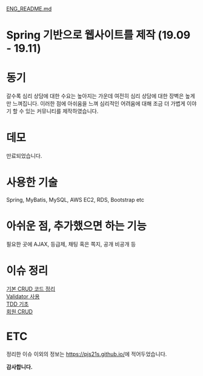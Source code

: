 [ENG_README.md](ENG_README.md)
# Spring 기반으로 웹사이트를 제작 (19.09 - 19.11)

# 동기

갈수록 심리 상담에 대한 수요는 높아지는 가운데 여전히 심리 상담에 대한 장벽은 높게만 느껴집니다. 이러한 점에 아쉬움을 느껴 심리적인 어려움에 대해 조금 더 가볍게 이야기 할 수 있는 커뮤니티를 제작하였습니다.

# 데모

만료되었습니다.

# 사용한 기술

Spring, MyBatis, MySQL, AWS EC2, RDS, Bootstrap etc
 
# 아쉬운 점, 추가했으면 하는 기능

필요한 곳에 AJAX, 등급제, 채팅 혹은 쪽지, 공개 비공개 등

# 이슈 정리

[기본 CRUD 코드 정리](https://pjs21s.github.io/springcrud/)  
[Validator 사용](https://pjs21s.github.io/Spring-Validator/)  
[TDD 기초](https://pjs21s.github.io/TDDbasic/)  
[회원 CRUD](https://pjs21s.github.io/spring-usercrud/)

# ETC

정리한 이슈 이외의 정보는 <https://pjs21s.github.io/>에 적어두었습니다.

**감사합니다.**
